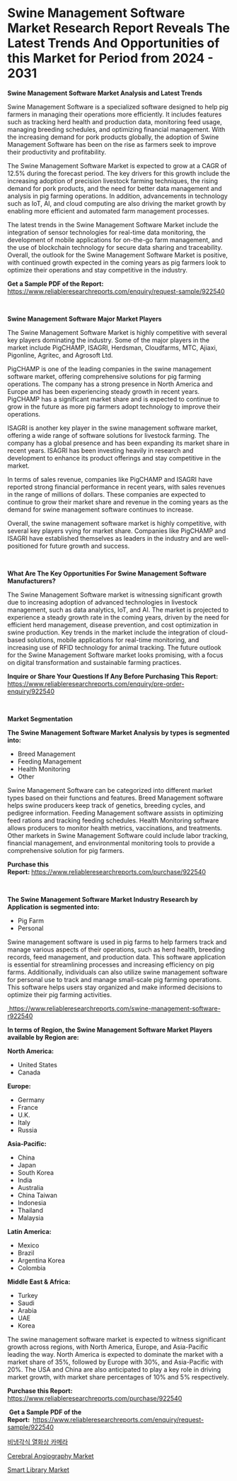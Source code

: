 <p><h1>Swine Management Software Market Research Report Reveals The Latest Trends And Opportunities of this Market for Period from 2024 - 2031</h1></p><p><strong>Swine Management Software Market Analysis and Latest Trends</strong></p>
<p><p>Swine Management Software is a specialized software designed to help pig farmers in managing their operations more efficiently. It includes features such as tracking herd health and production data, monitoring feed usage, managing breeding schedules, and optimizing financial management. With the increasing demand for pork products globally, the adoption of Swine Management Software has been on the rise as farmers seek to improve their productivity and profitability.</p><p>The Swine Management Software Market is expected to grow at a CAGR of 12.5% during the forecast period. The key drivers for this growth include the increasing adoption of precision livestock farming techniques, the rising demand for pork products, and the need for better data management and analysis in pig farming operations. In addition, advancements in technology such as IoT, AI, and cloud computing are also driving the market growth by enabling more efficient and automated farm management processes.</p><p>The latest trends in the Swine Management Software Market include the integration of sensor technologies for real-time data monitoring, the development of mobile applications for on-the-go farm management, and the use of blockchain technology for secure data sharing and traceability. Overall, the outlook for the Swine Management Software Market is positive, with continued growth expected in the coming years as pig farmers look to optimize their operations and stay competitive in the industry.</p></p>
<p><strong>Get a Sample PDF of the Report:&nbsp;</strong> <a href="https://www.reliableresearchreports.com/enquiry/request-sample/922540">https://www.reliableresearchreports.com/enquiry/request-sample/922540</a></p>
<p>&nbsp;</p>
<p><strong>Swine Management Software Major Market Players</strong></p>
<p><p>The Swine Management Software Market is highly competitive with several key players dominating the industry. Some of the major players in the market include PigCHAMP, ISAGRI, Herdsman, Cloudfarms, MTC, Ajiaxi, Pigonline, Agritec, and Agrosoft Ltd. </p><p>PigCHAMP is one of the leading companies in the swine management software market, offering comprehensive solutions for pig farming operations. The company has a strong presence in North America and Europe and has been experiencing steady growth in recent years. PigCHAMP has a significant market share and is expected to continue to grow in the future as more pig farmers adopt technology to improve their operations.</p><p>ISAGRI is another key player in the swine management software market, offering a wide range of software solutions for livestock farming. The company has a global presence and has been expanding its market share in recent years. ISAGRI has been investing heavily in research and development to enhance its product offerings and stay competitive in the market.</p><p>In terms of sales revenue, companies like PigCHAMP and ISAGRI have reported strong financial performance in recent years, with sales revenues in the range of millions of dollars. These companies are expected to continue to grow their market share and revenue in the coming years as the demand for swine management software continues to increase.</p><p>Overall, the swine management software market is highly competitive, with several key players vying for market share. Companies like PigCHAMP and ISAGRI have established themselves as leaders in the industry and are well-positioned for future growth and success.</p></p>
<p>&nbsp;</p>
<p><strong>What Are The Key Opportunities For Swine Management Software Manufacturers?</strong></p>
<p><p>The Swine Management Software market is witnessing significant growth due to increasing adoption of advanced technologies in livestock management, such as data analytics, IoT, and AI. The market is projected to experience a steady growth rate in the coming years, driven by the need for efficient herd management, disease prevention, and cost optimization in swine production. Key trends in the market include the integration of cloud-based solutions, mobile applications for real-time monitoring, and increasing use of RFID technology for animal tracking. The future outlook for the Swine Management Software market looks promising, with a focus on digital transformation and sustainable farming practices.</p></p>
<p><strong>Inquire or Share Your Questions If Any Before Purchasing This Report:</strong> <a href="https://www.reliableresearchreports.com/enquiry/pre-order-enquiry/922540">https://www.reliableresearchreports.com/enquiry/pre-order-enquiry/922540</a></p>
<p>&nbsp;</p>
<p><strong>Market Segmentation</strong></p>
<p><strong>The Swine Management Software Market Analysis by types is segmented into:</strong></p>
<p><ul><li>Breed Management</li><li>Feeding Management</li><li>Health Monitoring</li><li>Other</li></ul></p>
<p><p>Swine Management Software can be categorized into different market types based on their functions and features. Breed Management software helps swine producers keep track of genetics, breeding cycles, and pedigree information. Feeding Management software assists in optimizing feed rations and tracking feeding schedules. Health Monitoring software allows producers to monitor health metrics, vaccinations, and treatments. Other markets in Swine Management Software could include labor tracking, financial management, and environmental monitoring tools to provide a comprehensive solution for pig farmers.</p></p>
<p><strong>Purchase this Report:&nbsp;</strong><a href="https://www.reliableresearchreports.com/purchase/922540">https://www.reliableresearchreports.com/purchase/922540</a></p>
<p>&nbsp;</p>
<p><strong>The Swine Management Software Market Industry Research by Application is segmented into:</strong></p>
<p><ul><li>Pig Farm</li><li>Personal</li></ul></p>
<p><p>Swine management software is used in pig farms to help farmers track and manage various aspects of their operations, such as herd health, breeding records, feed management, and production data. This software application is essential for streamlining processes and increasing efficiency on pig farms. Additionally, individuals can also utilize swine management software for personal use to track and manage small-scale pig farming operations. This software helps users stay organized and make informed decisions to optimize their pig farming activities.</p></p>
<p><a href="https://www.reliableresearchreports.com/swine-management-software-r922540">&nbsp;https://www.reliableresearchreports.com/swine-management-software-r922540</a></p>
<p><strong>In terms of Region, the Swine Management Software Market Players available by Region are:</strong></p>
<p>
    <p> <strong> North America: </strong>
        <ul>
            <li>United States</li>
            <li>Canada</li>
        </ul>
        </p> 
    <p> <strong> Europe: </strong>
        <ul>
            <li>Germany</li>
            <li>France</li>
            <li>U.K.</li>
            <li>Italy</li>
            <li>Russia</li>
        </ul>
        </p> 
    <p> <strong> Asia-Pacific: </strong>
        <ul>
            <li>China</li>
            <li>Japan</li>
            <li>South Korea</li>
            <li>India</li>
            <li>Australia</li>
            <li>China Taiwan</li>
            <li>Indonesia</li>
            <li>Thailand</li>
            <li>Malaysia</li>
        </ul>
        </p> 
    <p> <strong> Latin America: </strong>
        <ul>
            <li>Mexico</li>
            <li>Brazil</li>
            <li>Argentina Korea</li>
            <li>Colombia</li>
        </ul>
        </p> 
    <p> <strong> Middle East & Africa: </strong>
        <ul>
            <li>Turkey</li>
            <li>Saudi</li>
            <li>Arabia</li>
            <li>UAE</li>
            <li>Korea</li>
        </ul>
    </p>
    </p>
<p><p>The swine management software market is expected to witness significant growth across regions, with North America, Europe, and Asia-Pacific leading the way. North America is expected to dominate the market with a market share of 35%, followed by Europe with 30%, and Asia-Pacific with 20%. The USA and China are also anticipated to play a key role in driving market growth, with market share percentages of 10% and 5% respectively.</p></p>
<p><strong>Purchase this Report: </strong><a href="https://www.reliableresearchreports.com/purchase/922540">https://www.reliableresearchreports.com/purchase/922540</a></p>
<p>&nbsp;<strong>Get a Sample PDF of the Report:&nbsp;&nbsp;</strong><a href="https://www.reliableresearchreports.com/enquiry/request-sample/922540">https://www.reliableresearchreports.com/enquiry/request-sample/922540</a></p>
<p><strong></strong></p>
<p><p><a href="https://github.com/fernandotryO5lson96765/Market-Research-Report-List-1/blob/main/795095452512.md">비냉각식 열화상 카메라</a></p><p><a href="https://www.linkedin.com/pulse/cerebral-angiography-market-size-outlook-forecast-2024-x8rmc">Cerebral Angiography Market</a></p><p><a href="https://www.linkedin.com/pulse/smart-library-market-share-evolution-growth-trends-2024-2031-ywfte">Smart Library Market</a></p></p>